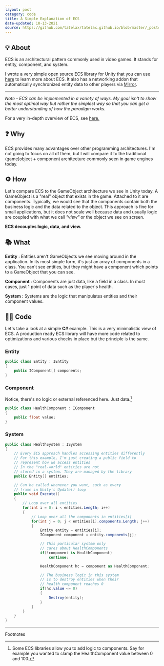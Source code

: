 ```yaml
---
layout: post
category: code
title: A Simple Explanation of ECS
date-updated: 10-13-2021
source: https://github.com/tatelax/tatelax.github.io/blob/master/_posts/2021-10-06-a-simple-explanation-of-ecs.md
---
```


## 💡 About
ECS is an architectural pattern commonly used in video games. It stands for entity, component, and system.

I wrote a very simple open source ECS library for Unity that you can use [here](https://github.com/tatelax/LazyECS) to learn more about ECS. It also has a networking addon that automatically synchronized entity data to other players via [Mirror](https://github.com/vis2k/Mirror).

---

*Note - ECS can be implemented in a variety of ways. My goal isn't to show the most optimal way but rather the simplest way so that you can get a better understanding of how the paradigm works.*

For a very in-depth overview of ECS, see [here.](https://skypjack.github.io/2019-02-14-ecs-baf-part-1/)

## ❓ Why
ECS provides many advantages over other programming architectures. I'm not going to focus on all of them, but I will compare it to the traditional (game)object + component architecture commonly seen in game engines today.

## ⚙️ How

Let's compare ECS to the GameObject architecture we see in Unity today. A GameObject is a "real" object that exists in the game. Attached to it are components. Typically, we would see that the components contain both the business logic and the data related to the object. This approach is fine for small applications, but it does not scale well because data and usually logic are coupled with what we call *"view"* or the object we see on screen.

**ECS decouples logic, data, and view.**

## 📚 What

**Entity**
: Entities aren't GameObjects we see moving around in the application. In its most simple form, it's just an array of components in a class. You can't see entities, but they might have a component which points to a GameObject that you can see.

**Component**
: Components are just data, like a field in a class. In most cases, just 1 point of data such as the player's health.

**System**
: Systems are the logic that manipulates entities and their component values.

## 👨‍💻 Code

Let's take a look at a simple **C#** example. This is a very minimalistic view of ECS. A production ready ECS library will have more code related to optimizations and various checks in place but the principle is the same.

### Entity

```csharp
public class Entity : IEntity
{
    public IComponent[] components;
}
```

### Component

Notice, there's no logic or external referenced here. Just data.[^1]

```csharp
public class HealthComponent : IComponent
{
    public float value;
}
```

### System

```csharp
public class HealthSystem : ISystem
{
    // Every ECS approach handles accessing entities differently
    // For this example, I'm just creating a public field to
    // represent how we access entities
    // In the "real-world" entities are not
    // stored in a system. They are managed by the library
    public Entity[] entities;

    // Can be called whenever you want, such as every
    // frame in Unity's Update() loop
    public void Execute()
    {
        // Loop over all entities
        for(int i = 0; i < entities.Length; i++)
        {
            // Loop over all the components in entities[i]
            for(int j = 0; j < entities[i].components.Length; j++)
            {
                Entity entity = entities[i];
                IComponent component = entity.components[j];

                // This particular system only 
                // cares about HealthComponents
                if(!component is HealthComponent)
                    continue;

                HealthComponent hc = component as HealthComponent;

                // The business logic in this system
                // is to destroy entities when their
                // health component reaches 0
                if(hc.value <= 0)
                {
                    Destroy(entity);
                }
            }
        }
    }
}
```

---

Footnotes

[^1]: Some ECS libraries allow you to add logic to components. Say for example you wanted to clamp the HealthComponent value between 0 and 100.
